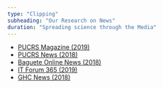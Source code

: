 ```yaml
---
type: "Clipping"
subheading: "Our Research on News"
duration: "Spreading science through the Media"
---
```


* <a href="http://www.pucrs.br/revista/solucoes-beneficiam-pacientes/">PUCRS Magazine (2019)</a>
* <a href="http://www.pucrs.br/politecnica/2018/11/14/grupo-de-inteligencia-artificial-e-reconhecido-no-premio-empreenda-saude/">PUCRS News (2018)</a>
* <a href="https://www.baguete.com.br/noticias/13/12/2018/puc-rs-tem-grupo-de-ia-em-saude">Baguete Online News (2018)</a>
* <a href="https://itforum365.com.br/ai-e-protagonista-na-avaliacao-farmaceutica-no-hospital-mae-de-deus/">IT Forum 365 (2019)</a>
* <a href="https://www.ghc.com.br/noticia.aberta.asp?idRegistro=15072">GHC News (2018)</a>
